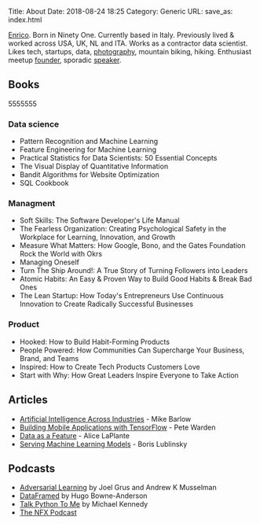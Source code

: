 Title: About
Date: 2018-08-24 18:25
Category: Generic
URL:
save_as: index.html

[Enrico](https://twitter.com/EnricoRotundo).
Born in Ninety One.
Currently based in Italy.
Previously lived & worked across USA, UK, NL and ITA.
Works as a contractor data scientist.
Likes tech, startups, data, [photography](https://enrico-rotundo.tumblr.com/), mountain biking, hiking.
Enthusiast meetup [founder](https://www.meetup.com/en-AU/Jupyter-Amsterdam/), sporadic [speaker](https://www.meetup.com/PyData-Bristol/events/255667468/).

## Books

5555555

### Data science

* Pattern Recognition and Machine Learning
* Feature Engineering for Machine Learning
* Practical Statistics for Data Scientists: 50 Essential Concepts
* The Visual Display of Quantitative Information
* Bandit Algorithms for Website Optimization
* SQL Cookbook

### Managment

* Soft Skills: The Software Developer's Life Manual
* The Fearless Organization: Creating Psychological Safety in the Workplace for Learning, Innovation, and Growth
* Measure What Matters: How Google, Bono, and the Gates Foundation Rock the World with Okrs
* Managing Oneself
* Turn The Ship Around!: A True Story of Turning Followers into Leaders
* Atomic Habits: An Easy & Proven Way to Build Good Habits & Break Bad Ones
* The Lean Startup: How Today's Entrepreneurs Use Continuous Innovation to Create Radically Successful Businesses

### Product

* Hooked: How to Build Habit-Forming Products
* People Powered: How Communities Can Supercharge Your Business, Brand, and Teams
* Inspired: How to Create Tech Products Customers Love
* Start with Why: How Great Leaders Inspire Everyone to Take Action




## Articles

* [Artificial Intelligence Across Industries](https://www.oreilly.com/data/free/artificial-intelligence-across-industries.csp) - Mike Barlow
* [Building Mobile Applications with TensorFlow](https://www.oreilly.com/data/free/building-mobile-applications-with-tensorflow.csp) - Pete Warden
* [Data as a Feature](https://www.oreilly.com/ideas/data-as-a-feature-is-coming-are-product-managers-ready) - Alice LaPlante
* [Serving Machine Learning Models](https://www.lightbend.com/blog/serving-machine-learning-models-free-oreilly-ebook-from-lightbend) - Boris Lublinsky

## Podcasts

* [Adversarial Learning](http://adversariallearning.com/) by Joel Grus and Andrew K Musselman
* [DataFramed](https://www.datacamp.com/community/podcast) by Hugo Bowne-Anderson
* [Talk Python To Me](https://talkpython.fm/) by Michael Kennedy
* [The NFX Podcast](https://podcast.nfx.com/)

